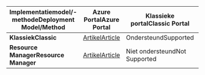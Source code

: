 | <span data-ttu-id="f549e-101">**Implementatiemodel/-methode**</span><span class="sxs-lookup"><span data-stu-id="f549e-101">**Deployment Model/Method**</span></span> | <span data-ttu-id="f549e-102">**Azure Portal**</span><span class="sxs-lookup"><span data-stu-id="f549e-102">**Azure Portal**</span></span> | <span data-ttu-id="f549e-103">**Klassieke portal**</span><span class="sxs-lookup"><span data-stu-id="f549e-103">**Classic Portal**</span></span> | <span data-ttu-id="f549e-104">**PowerShell**</span><span class="sxs-lookup"><span data-stu-id="f549e-104">**PowerShell**</span></span> |
| --- | --- | --- | --- |
| <span data-ttu-id="f549e-105">**Klassiek**</span><span class="sxs-lookup"><span data-stu-id="f549e-105">**Classic**</span></span> |[<span data-ttu-id="f549e-106">Artikel</span><span class="sxs-lookup"><span data-stu-id="f549e-106">Article</span></span>](../articles/vpn-gateway/vpn-gateway-howto-point-to-site-classic-azure-portal.md) |<span data-ttu-id="f549e-107">Ondersteund</span><span class="sxs-lookup"><span data-stu-id="f549e-107">Supported</span></span> |<span data-ttu-id="f549e-108">Ondersteund</span><span class="sxs-lookup"><span data-stu-id="f549e-108">Supported</span></span> |
| <span data-ttu-id="f549e-109">**Resource Manager**</span><span class="sxs-lookup"><span data-stu-id="f549e-109">**Resource Manager**</span></span> |[<span data-ttu-id="f549e-110">Artikel</span><span class="sxs-lookup"><span data-stu-id="f549e-110">Article</span></span>](../articles/vpn-gateway/vpn-gateway-howto-point-to-site-resource-manager-portal.md) |<span data-ttu-id="f549e-111">Niet ondersteund</span><span class="sxs-lookup"><span data-stu-id="f549e-111">Not Supported</span></span> |[<span data-ttu-id="f549e-112">Artikel</span><span class="sxs-lookup"><span data-stu-id="f549e-112">Article</span></span>](../articles/vpn-gateway/vpn-gateway-howto-point-to-site-rm-ps.md) |

